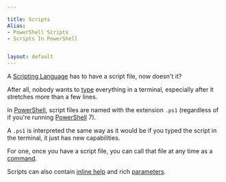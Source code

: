 ```yaml
---

title: Scripts
Alias: 
- PowerShell Scripts
- Scripts In PowerShell


layout: default
---
```


A [Scripting Language](/Languages/Scripting-Languages) has to have a script file, now doesn't it?

After all, nobody wants to [type](/PowerShell/Types) everything in a terminal, especially after it stretches more than a few lines.

In [PowerShell](/PowerShell), script files are named with the extension `.ps1` (regardless of if you're running [PowerShell](/PowerShell) 7).

A `.ps1` is interpreted the same way as it would be if you typed the script in the terminal, it just has new capabilities.

For one, once you have a script file, you can call that file at any time as a [command](/PowerShell/Commands).

Scripts can also contain [inline help](/PowerShell/Help/Inline-Help) and rich [parameters](/PowerShell/Parameters).
